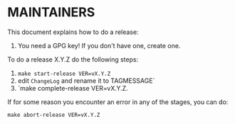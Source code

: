 MAINTAINERS
===========

This document explains how to do a release:

1. You need a GPG key! If you don't have one, create one.

To do a release X.Y.Z do the following steps:

1. `make start-release VER=vX.Y.Z`
2. edit `ChangeLog` and rename it to TAGMESSAGE`
3. `make complete-release VER=vX.Y.Z.

If for some reason you encounter an error in any of the stages, you can
do:

`make abort-release VER=vX.Y.Z`

